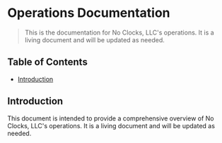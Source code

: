 # Operations Documentation

> This is the documentation for No Clocks, LLC's operations. It is a living document and will be updated as needed.

## Table of Contents

- [Introduction](#introduction)


## Introduction

This document is intended to provide a comprehensive overview of No Clocks, LLC's operations. It is a living document and will be updated as needed.
